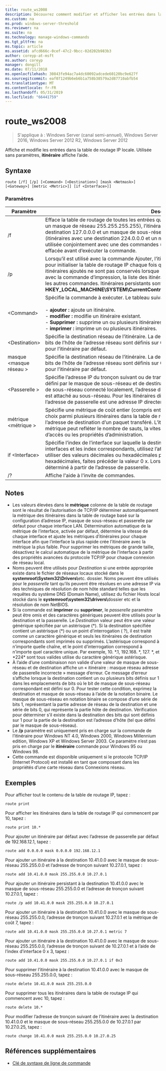 ```yaml
---
title: route_ws2008
description: Découvrez comment modifier et afficher les entrées dans la table de routage IP locale.
ms.custom: na
ms.prod: windows-server-threshold
ms.reviewer: na
ms.suite: na
ms.technology: manage-windows-commands
ms.tgt_pltfrm: na
ms.topic: article
ms.assetid: afcd666c-0cef-47c2-9bcc-02d202b983b3
author: coreyp-at-msft
ms.author: coreyp
manager: dongill
ms.date: 07/11/2018
ms.openlocfilehash: 30843fe94ac7a4dc60092adcede60120bc9e627f
ms.sourcegitcommit: eaf071249b6eb6b1a758b38579a2d87710abfb54
ms.translationtype: MT
ms.contentlocale: fr-FR
ms.lasthandoff: 05/31/2019
ms.locfileid: "66441759"
---
```

# <a name="routews2008"></a>route_ws2008

>S'applique à : Windows Server (canal semi-annuel), Windows Server 2016, Windows Server 2012 R2, Windows Server 2012

Affiche et modifie les entrées dans la table de routage IP locale. Utilisée sans paramètres, **itinéraire** affiche l’aide.   

## <a name="syntax"></a>Syntaxe  
```  
route [/f] [/p] [<Command> [<Destination>] [mask <Netmask>] [<Gateway>] [metric <Metric>]] [if <Interface>]]  
```  

### <a name="parameters"></a>Paramètres  

|Paramètre|Description|  
|-------|--------|  
|/f|Efface la table de routage de toutes les entrées qui ne sont pas des itinéraires d’hôte (itinéraires avec un masque de réseau 255.255.255.255), l’itinéraire de réseau de bouclage (itinéraires avec une destination 127.0.0.0 et un masque de sous-réseau 255.0.0.0) ou un itinéraire multidiffusion (itinéraires avec une destination 224.0.0.0 et un masque de sous-réseau 240.0.0.0). Si elle est utilisée conjointement avec une des commandes (telles qu’ajouter, modifier ou supprimer), la table est effacée avant d’exécuter la commande.|  
|/p|Lorsqu’il est utilisé avec la commande Ajouter, l’itinéraire spécifié est ajouté au Registre et est utilisée pour initialiser la table de routage IP chaque fois que le protocole TCP/IP est démarré. Par défaut, les itinéraires ajoutés ne sont pas conservés lorsque le protocole TCP/IP est démarré. Lorsqu’il est utilisé avec la commande d’impression, la liste des itinéraires s’affiche. Ce paramètre est ignoré pour toutes les autres commandes. Itinéraires persistants sont stockés dans l’emplacement de Registre **HKEY_LOCAL_MACHINE\SYSTEM\CurrentControlSet\Services\Tcpip\Parameters\PersistentRoutes**.|  
|\<Command>|Spécifie la commande à exécuter. Le tableau suivant répertorie les commandes valides :<br /><br />-   **ajouter :** ajoute un itinéraire.<br />-   **modifier :** modifie un itinéraire existant.<br />-   **Supprimer :** supprime un ou plusieurs itinéraires.<br />-   **imprimer :** imprime un ou plusieurs itinéraires.|  
|\<Destination>|Spécifie la destination réseau de l’itinéraire. La destination peut être une adresse de réseau IP (où les bits de l’hôte de l’adresse réseau sont définis sur 0), une adresse IP pour un itinéraire hôte ou 0.0.0.0 pour l’itinéraire par défaut.|  
|masque \<masque réseau >|Spécifie la destination réseau de l’itinéraire. La destination peut être une adresse de réseau IP (où les bits de l’hôte de l’adresse réseau sont définis sur 0), une adresse IP pour un itinéraire hôte ou 0.0.0.0 pour l’itinéraire par défaut.|  
|\<Passerelle >|Spécifie l’adresse IP du tronçon suivant ou de transfert de messages sur laquelle le jeu d’adresses défini par le masque de sous-réseau et de destination du réseau sont accessibles. Pour les itinéraires de sous-réseau connecté localement, l’adresse de passerelle est l’adresse IP affectée à l’interface qui est attaché au sous-réseau. Pour les itinéraires distants, disponibles sur un ou plusieurs routeurs, l’adresse de passerelle est une adresse IP directement accessible qui est affectée à un routeur voisin.|  
|métrique \<métrique >|Spécifie une métrique de coût entier (compris entre 1 et 9999) pour l’itinéraire, qui est utilisé lors du choix parmi plusieurs itinéraires dans la table de routage qui correspondent le plus étroitement à l’adresse de destination d’un paquet transféré. L’itinéraire avec la métrique la plus faible est choisi. La métrique peut refléter le nombre de sauts, la vitesse du chemin d’accès, la fiabilité, débit de chemin d’accès ou les propriétés d’administration.|  
|if \<Interface>|Spécifie l’index de l’interface sur laquelle la destination est joignable. Pour obtenir la liste des interfaces et les index correspondants, utilisez l’affichage de la commande route print. Vous pouvez utiliser des valeurs décimales ou hexadécimales pour l’index d’interface. Pour les valeurs hexadécimales, faites précéder la valeur 0 x. Lorsque le si le paramètre est omis, l’interface est déterminé à partir de l’adresse de passerelle.|  
|/?|Affiche l'aide à l'invite de commandes.|  

## <a name="remarks"></a>Notes  
- Les valeurs élevées dans le **métrique** colonne de la table de routage sont le résultat de l’autorisation de TCP/IP déterminer automatiquement la métrique des itinéraires dans la table de routage basé sur la configuration d’adresse IP, masque de sous-réseau et passerelle par défaut pour chaque interface LAN. Détermination automatique de la métrique de l’interface, activée par défaut, détermine la vitesse de chaque interface et ajuste les métriques d’itinéraires pour chaque interface afin que l’interface la plus rapide crée l’itinéraire avec la métrique la plus faible. Pour supprimer les métriques de grande taille, désactivez le calcul automatique de la métrique de l’interface à partir des propriétés avancées du protocole TCP/IP pour chaque connexion de réseau local.  
- Noms peuvent être utilisés pour *Destination* si une entrée appropriée existe dans le fichier de réseaux locaux stocké dans le <strong>systemroot\System32\Drivers\\</strong>etc. dossier. Noms peuvent être utilisés pour le *passerelle* tant qu’ils peuvent être résolues en une adresse IP via des techniques de résolution de nom hôte standard telles que les requêtes du système DNS (Domain Name), utilisez du fichier Hosts local stocké dans le  <strong>systemroot\system32\drivers\\</strong>dossier etc et la résolution de nom NetBIOS.  
- Si la commande est **imprimer** ou **supprimer**, le *passerelle* paramètre peut être omis et des caractères génériques peuvent être utilisés pour la destination et la passerelle. Le *Destination* valeur peut être une valeur générique spécifiée par un astérisque (*). Si la destination spécifiée contient un astérisque (\*) ou un point d’interrogation ( ?), il est traité comme un caractère générique et seuls les itinéraires de destination correspondants sont imprimés ou supprimés. L’astérisque correspond à n’importe quelle chaîne, et le point d’interrogation correspond à n’importe quel caractère unique. Par exemple, 10. \*.1, 192.168. \*, 127. \*, et \*224\* sont tous valides utilise du caractère générique astérisque.  
- À l’aide d’une combinaison non valide d’une valeur de masque de sous-réseau et de destination affiche un « itinéraire : masque réseau adresse de passerelle incorrecte » message d’erreur. Ce message d’erreur s’affiche lorsque la destination contient un ou plusieurs bits définis sur 1 dans les emplacements de bits où le bit de masque de sous-réseau correspondant est défini sur 0. Pour tester cette condition, exprimez la destination et masque de sous-réseau à l’aide de la notation binaire. Le masque de sous-réseau en notation binaire se compose d’une série de bits 1, représentant la partie adresse de réseau de la destination et une série de bits 0, qui représente la partie hôte de destination. Vérification pour déterminer s’il existe dans la destination des bits qui sont définis sur 1 pour la partie de la destination est l’adresse d’hôte (tel que défini par le masque de sous-réseau).  
- Le **/p** paramètre est uniquement pris en charge sur la commande de l’itinéraire pour Windows NT 4.0, Windows 2000, Windows Millennium edition, Windows XP et Windows Server 2003. Ce paramètre n’est pas pris en charge par le **itinéraire** commande pour Windows 95 ou Windows 98.  
- Cette commande est disponible uniquement si le protocole TCP/IP (Internet Protocol) est installé en tant que composant dans les propriétés d’une carte réseau dans Connexions réseau.  

## <a name="BKMK_Examples"></a>Exemples  
Pour afficher tout le contenu de la table de routage IP, tapez :  
```  
route print  
```  
Pour afficher les itinéraires dans la table de routage IP qui commencent par 10, tapez :  
```  
route print 10.*  
```  
Pour ajouter un itinéraire par défaut avec l’adresse de passerelle par défaut de 192.168.12.1, tapez :  
```  
route add 0.0.0.0 mask 0.0.0.0 192.168.12.1  
```  
Pour ajouter un itinéraire à la destination 10.41.0.0 avec le masque de sous-réseau 255.255.0.0 et l’adresse de tronçon suivant 10.27.0.1, tapez :  
```  
route add 10.41.0.0 mask 255.255.0.0 10.27.0.1  
```  
Pour ajouter un itinéraire persistant à la destination 10.41.0.0 avec le masque de sous-réseau 255.255.0.0 et l’adresse de tronçon suivant 10.27.0.1, tapez :  
```  
route /p add 10.41.0.0 mask 255.255.0.0 10.27.0.1  
```  
Pour ajouter un itinéraire à la destination 10.41.0.0 avec le masque de sous-réseau 255.255.0.0, l’adresse de tronçon suivant 10.27.0.1 et la métrique de coût 7, tapez :  
```  
route add 10.41.0.0 mask 255.255.0.0 10.27.0.1 metric 7  
```  
Pour ajouter un itinéraire à la destination 10.41.0.0 avec le masque de sous-réseau 255.255.0.0, l’adresse de tronçon suivant de 10.27.0.1 et à l’aide de l’index d’interface 0 x 3, tapez :  
```  
route add 10.41.0.0 mask 255.255.0.0 10.27.0.1 if 0x3  
```  
Pour supprimer l’itinéraire à la destination 10.41.0.0 avec le masque de sous-réseau 255.255.0.0, tapez :  
```  
route delete 10.41.0.0 mask 255.255.0.0  
```  
Pour supprimer tous les itinéraires dans la table de routage IP qui commencent avec 10, tapez :  
```  
route delete 10.*  
```  
Pour modifier l’adresse de tronçon suivant de l’itinéraire avec la destination 10.41.0.0 et le masque de sous-réseau 255.255.0.0 de 10.27.0.1 par 10.27.0.25, tapez :  
```  
route change 10.41.0.0 mask 255.255.0.0 10.27.0.25  
```  

## <a name="additional-references"></a>Références supplémentaires  
-   [Clé de syntaxe de ligne de commande](command-line-syntax-key.md)  
